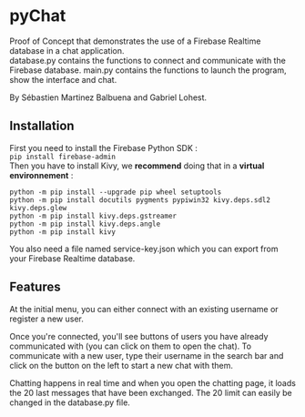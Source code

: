 # pyChat
Proof of Concept that demonstrates the use of a Firebase Realtime database in a chat application.   
database.py contains the functions to connect and communicate with the Firebase database. 
main.py contains the functions to launch the program, show the interface and chat.  
   
By Sébastien Martinez Balbuena and Gabriel Lohest.

## Installation 
First you need to install the Firebase Python SDK :  
```pip install firebase-admin```    
Then you have to install Kivy, we **recommend** doing that in a **virtual environnement** : 
```
python -m pip install --upgrade pip wheel setuptools    
python -m pip install docutils pygments pypiwin32 kivy.deps.sdl2 kivy.deps.glew  
python -m pip install kivy.deps.gstreamer  
python -m pip install kivy.deps.angle  
python -m pip install kivy   
 ```
You also need a file named service-key.json which you can export from your Firebase Realtime database.

## Features 
At the initial menu, you can either connect with an existing username or register a new user.   

Once you're connected, you'll see buttons of users you have already communicated with (you can click on them to open the chat). To communicate with a new user, type their username in the search bar and click on the button on the left to start a new chat with them.   

Chatting happens in real time and when you open the chatting page, it loads the 20 last messages that have been exchanged. The 20 limit can easily be changed in the database.py file. 
